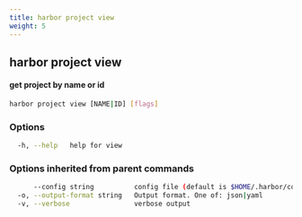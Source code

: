 ```yaml
---
title: harbor project view
weight: 5
---
```

## harbor project view

#### get project by name or id

```sh
harbor project view [NAME|ID] [flags]
```

### Options

```sh
  -h, --help   help for view
```

### Options inherited from parent commands

```sh
      --config string          config file (default is $HOME/.harbor/config.yaml) (default "/home/user/.harbor/config.yaml")
  -o, --output-format string   Output format. One of: json|yaml
  -v, --verbose                verbose output
```

